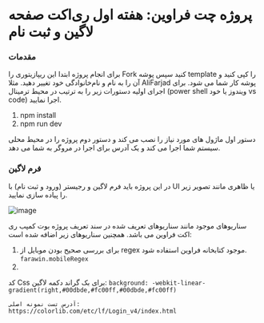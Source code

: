 # پروژه چت فراوین: هفته اول ری‌اکت صفحه لاگین و ثبت نام

### مقدمات
برای انجام پروژه ابتدا این ریپازیتوری را Fork کنید سپس پوشه template را کپی کنید و آن را به نام و نام‌خانوادگی خود تغییر دهید. مثلا AliFarjad‌ پوشه کار شما می شود.
برای اجرای اولیه دستورات زیر را به ترتیب در محیط ترمینال (power shell ویندوز یا خود vs code) اجرا نمایید.
1. npm install
1. npm run dev

دستور اول ماژول های مورد نیاز را نصب می کند و دستور دوم پروژه را در محیط محلی سیستم شما اجرا می کند و یک آدرس برای اجرا در مروگر به شما می دهد.

### فرم لاگین
در این پروژه باید فرم لاگین و رجیستر (ورود و ثبت نام) ‌با UI یا ظاهری مانند تصویر زیر را پیاده سازی نمایید.

![image](https://github.com/alifarjad2/FarawinLoginReact1/assets/136897055/3fd655e1-6bc7-48b7-b853-208886d6480d)

سناریوهای موجود مانند سناریوهای تعریف شده در سند تعریف پروژه بوت کمپب ری اکت فراوین می باشد.
همچنین سناریوهای زیر اضافه شده است:

1. برای بررسی صحیح بودن موبایل از regex موجود کتابخانه فراوین استفاده شود. `farawin.mobileRegex`
2. 




کد Css برای بک گراند دکمه لاگین:
`background: -webkit-linear-gradient(right,#00dbde,#fc00ff,#00dbde,#fc00ff)`

    آدرس تست نمونه اصلی:
    https://colorlib.com/etc/lf/Login_v4/index.html
